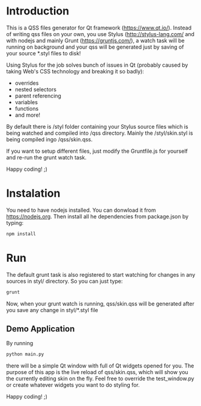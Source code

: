 # Introduction
This is a QSS files generator for Qt framework (https://www.qt.io/). Instead of writing qss files on your own,
you use Stylus (http://stylus-lang.com/ and with nodejs and mainly Grunt (https://gruntjs.com/),
a watch task will be running on background and your qss will be generated just by saving of your source *.styl files to disk!

Using Stylus for the job solves bunch of issues in Qt (probably caused by taking Web's CSS technology and breaking it so badly):
* overrides
* nested selectors
* parent referencing
* variables
* functions
* and more!

By default there is /styl folder containing your Stylus source files which is being watched and compiled into /qss directory. 
Mainly the /styl/skin.styl is being compiled ingo /qss/skin.qss.

If you want to setup different files, just modify the Gruntfile.js for yourself and re-run the grunt watch task.

Happy coding! ;)


# Instalation

You need to have nodejs installed. You can donwload it from https://nodejs.org.
Then install all he dependencies from package.json by typing: 

```cmd
npm install 
```


# Run
The default grunt task is also registered to start watching for changes in any sources in styl/ directory. 
So you can just type:
```cmd
grunt
```

Now, when your grunt watch is running, qss/skin.qss will be generated after you save any change in styl/*.styl file

## Demo Application
By running
```cmd
python main.py
```

there will be a simple Qt window with full of Qt widgets opened for you. The purpose of this app is the live reload of qss/skin.qss,
which will show you the currently editing skin on the fly. Feel free to override the test_window.py or create whatever widgets you 
want to do styling for.

Happy coding! ;)